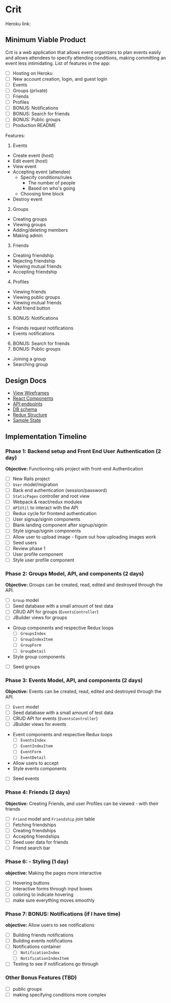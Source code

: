 # Crit

Heroku link:

## Minimum Viable Product

Crit is a web application that allows event organizers to plan events easily and allows attendees to specify attending conditions, making committing an event less intimidating.
List of features in the app:

- [ ] Hosting on Heroku
- [ ] New account creation, login, and guest login
- [ ] Events
- [ ] Groups (private)
- [ ] Friends
- [ ] Profiles
- [ ] BONUS: Notifications
- [ ] BONUS: Search for friends
- [ ] BONUS: Public groups
- [ ] Production README

Features:
1. Events
  - Create event (host)
  - Edit event (host)
  - View event
  - Accepting event (attendee)
    - Specify conditions/rules
      - The number of people
      - Based on who's going
    - Choosing time block
  - Destroy event
2. Groups
  - Creating groups
  - Viewing groups
  - Adding/deleting members
  - Making admin
3. Friends
  - Creating friendship
  - Rejecting friendship
  - Viewing mutual friends
  - Accepting friendship
4. Profiles
  - Viewing friends
  - Viewing public groups
  - Viewing mutual friends
  - Add friend button
5. BONUS: Notifications
  - Friends request notifications
  - Events notifications
6. BONUS: Search for friends
7. BONUS: Public groups
  - Joining a group
  - Searching group

## Design Docs
* [View Wireframes][wireframes]
* [React Components][components]
* [API endpoints][api-endpoints]
* [DB schema][schema]
* [Redux Structure][redux-structure]
* [Sample State][sample-state]

[wireframes]: wireframes
[components]: component-heirarchy.md
[redux-structure]: redux-structure.md
[sample-state]: sample-state.md
[api-endpoints]: api-endpoints.md
[schema]: schema.md

## Implementation Timeline

### Phase 1: Backend setup and Front End User Authentication (2 day)

**Objective:** Functioning rails project with front-end Authentication

- [ ] New Rails project
- [ ] `User` model/migration
- [ ] Back end authentication (session/password)
- [ ] `StaticPages` controller and root view
- [ ] Webpack & react/redux modules
- [ ] `APIUtil` to interact with the API
- [ ] Redux cycle for frontend authentication
- [ ] User signup/signin components
- [ ] Blank landing component after signup/signin
- [ ] Style signup/signin components
- [ ] Allow user to upload image - figure out how uploading images work
- [ ] Seed users
- [ ] Review phase 1
- [ ] User profile component
- [ ] Style user profile component

### Phase 2: Groups Model, API, and components (2 days)

**Objective:** Groups can be created, read, edited and destroyed through
the API.

- [ ] `Group` model
- [ ] Seed database with a small amount of test data
- [ ] CRUD API for groups (`EventsController`)
- [ ] JBuilder views for groups
- Group components and respective Redux loops
  - [ ] `GroupsIndex`
  - [ ] `GroupIndexItem`
  - [ ] `GroupForm`
  - [ ] `GroupDetail`
- Style group components
- [ ] Seed groups

### Phase 3: Events Model, API, and components (2 days)

**Objective:** Events can be created, read, edited and destroyed through
the API.

- [ ] `Event` model
- [ ] Seed database with a small amount of test data
- [ ] CRUD API for events (`EventsController`)
- [ ] JBuilder views for events
- Event components and respective Redux loops
  - [ ] `EventsIndex`
  - [ ] `EventIndexItem`
  - [ ] `EventForm`
  - [ ] `EventDetail`
- Allow users to accept
- Style events components
- [ ] Seed events

### Phase 4: Friends (2 days)

**Objective:** Creating Friends, and user Profiles can be viewed - with their friends


- [ ] `Friend` model and `Friendship` join table
- [ ] Fetching friendships
- [ ] Creating friendships
- [ ] Accepting friendships
- [ ] Seed user data for friends
- [ ] Friend search bar

### Phase 6: - Styling (1 day)

**objective:** Making the pages more interactive

- [ ] Hovering buttons
- [ ] Interactive forms through input boxes
- [ ] coloring to indicate hovering
- [ ] make sure everything moves smoothly

### Phase 7: BONUS: Notifications (if I have time)

**objective:** Allow users to see notifications

- [ ] Building friends notifications
- [ ] Building events notifications
- [ ] Notifications container
  - [ ] `NotificationIndex`
  - [ ] `NotificationIndexItem`
- [ ] Testing to see if notifications go through

### Other Bonus Features (TBD)
- [ ] public groups
- [ ] making specifying conditions more complex

